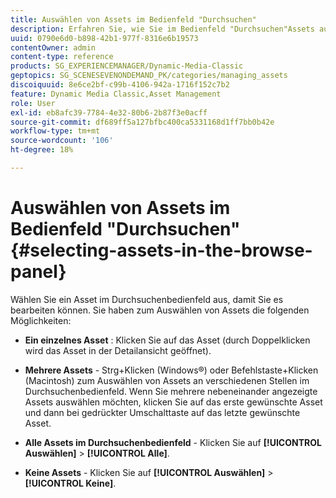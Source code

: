 ```yaml
---
title: Auswählen von Assets im Bedienfeld "Durchsuchen"
description: Erfahren Sie, wie Sie im Bedienfeld "Durchsuchen"Assets auswählen.
uuid: 0790e6d0-b898-42b1-977f-8316e6b19573
contentOwner: admin
content-type: reference
products: SG_EXPERIENCEMANAGER/Dynamic-Media-Classic
geptopics: SG_SCENESEVENONDEMAND_PK/categories/managing_assets
discoiquuid: 8e6ce2bf-c99b-4106-942a-1716f152c7b2
feature: Dynamic Media Classic,Asset Management
role: User
exl-id: eb8afc39-7784-4e32-80b6-2b87f3e0acff
source-git-commit: df689ff5a127bfbc400ca5331168d1ff7bb0b42e
workflow-type: tm+mt
source-wordcount: '106'
ht-degree: 18%

---
```


# Auswählen von Assets im Bedienfeld &quot;Durchsuchen&quot;{#selecting-assets-in-the-browse-panel}

Wählen Sie ein Asset im Durchsuchenbedienfeld aus, damit Sie es bearbeiten können. Sie haben zum Auswählen von Assets die folgenden Möglichkeiten:

* **Ein einzelnes Asset** : Klicken Sie auf das Asset (durch Doppelklicken wird das Asset in der Detailansicht geöffnet).

* **Mehrere Assets**  - Strg+Klicken (Windows®) oder Befehlstaste+Klicken (Macintosh) zum Auswählen von Assets an verschiedenen Stellen im Durchsuchenbedienfeld. Wenn Sie mehrere nebeneinander angezeigte Assets auswählen möchten, klicken Sie auf das erste gewünschte Asset und dann bei gedrückter Umschalttaste auf das letzte gewünschte Asset.

* **Alle Assets im Durchsuchenbedienfeld**  - Klicken Sie auf  **[!UICONTROL Auswählen]**  >  **[!UICONTROL Alle]**.

* **Keine Assets**  - Klicken Sie auf  **[!UICONTROL Auswählen]**  >  **[!UICONTROL Keine]**.
